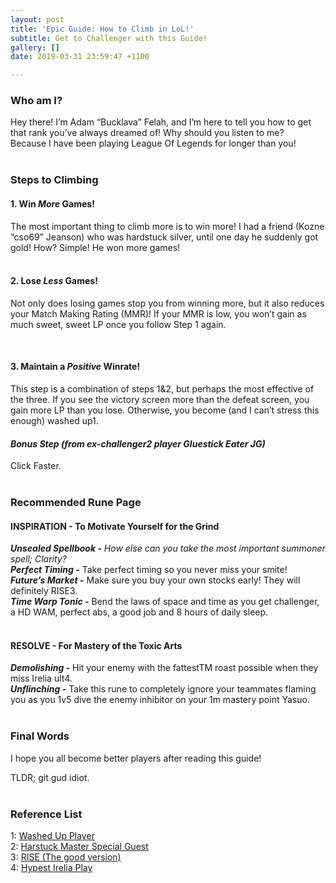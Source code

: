```yaml
---
layout: post
title: 'Epic Guide: How to Climb in LoL!'
subtitle: Get to Challenger with this Guide!
gallery: []
date: 2019-03-31 23:59:47 +1100

---
```

### **Who am I?**

Hey there! I’m Adam “Bucklava” Felah, and I’m here to tell you how to get that rank you’ve always dreamed of! Why should you listen to me?  
Because I have been playing League Of Legends for longer than you!
<br><br>

### Steps to Climbing

#### 1. **Win _More_ Games!**

The most important thing to climb more is to win more! I had a friend (Kozne “cso69” Jeanson) who was hardstuck silver, until one day he suddenly got gold! How? Simple! He won more games!
<br><br>

#### 2. **Lose _Less_ Games!**

Not only does losing games stop you from winning more, but it also reduces your Match Making Rating (MMR)! If your MMR is low, you won’t gain as much sweet, sweet LP once you follow Step 1 again.

<br>

#### 3. **Maintain a _Positive_ Winrate!**

This step is a combination of steps 1&2, but perhaps the most effective of the three. If you see the victory screen more than the defeat screen, you gain more LP than you lose. Otherwise, you become (and I can’t stress this enough) washed up1.

#### **_Bonus Step (from ex-challenger2 player Gluestick Eater JG)_**

Click Faster.
<br><br>

### Recommended Rune Page

#### **INSPIRATION - To Motivate Yourself for the Grind**

**_Unsealed Spellbook -_** _How else can you take the most important summoner spell; Clarity?  
**Perfect Timing -**_ Take perfect timing so you never miss your smite!  
**_Future’s Market_ -** Make sure you buy your own stocks early! They will definitely RISE3.  
**_Time Warp Tonic -_** Bend the laws of space and time as you get challenger, a HD WAM, perfect abs, a good job and 8 hours of daily sleep. <br><br>

#### **RESOLVE - For Mastery of the Toxic Arts**

**_Demolishing -_** Hit your enemy with the fattestTM roast possible when they miss Irelia ult4.  
**_Unflinching -_** Take this rune to completely ignore your teammates flaming you as you 1v5 dive the enemy inhibitor on your 1m mastery point Yasuo. <br><br>

### Final Words

I hope you all become better players after reading this guide!

TLDR; git gud idiot.
<br><br>

### Reference List

1: [Washed Up Player  
](https://oce.op.gg/summoner/userName=nyxia+eternal)2: [Harstuck Master Special Guest  
](https://oce.op.gg/summoner/userName=minhcam123456789)3: [RISE (The good version)  
](https://www.youtube.com/watch?v=177jxGRbPgM)4: [Hypest Irelia Play](https://www.youtube.com/watch?v=LeeEQt9z70g&fbclid=IwAR219yDLqeU7xUYE92vVlPWWVdyHK82XVtans4Zhu0Up1lEnKqBHv_YxViY)